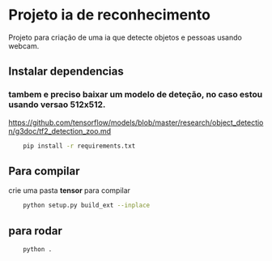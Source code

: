 # Projeto ia de reconhecimento

Projeto para criação de uma ia que detecte objetos e pessoas usando webcam.

## Instalar dependencias 

### tambem e preciso baixar um modelo de deteção, no caso estou usando versao 512x512.

https://github.com/tensorflow/models/blob/master/research/object_detection/g3doc/tf2_detection_zoo.md

```bash
    pip install -r requirements.txt
```

## Para compilar 
crie uma pasta **tensor** para compilar
```bash
    python setup.py build_ext --inplace
```

## para rodar 
```bash
    python .
```